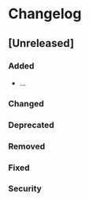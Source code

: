 # Changelog

## [Unreleased]

### Added

- ...

### Changed

### Deprecated

### Removed

### Fixed

### Security
